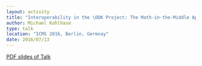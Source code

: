 ```yaml
---
layout: activity
title: "Interoperability in the \ODK Project: The Math-in-the-Middle Approach"
author: Michael Kohlhase
type: talk
location: "ICMS 2016, Berlin, Germnay"
date: 2016/07/13
---
```


[PDF slides of Talk](https://gl.mathhub.info/MiKoMH/talks/blob/master/source/ODK/talks/icms16.pdf)
